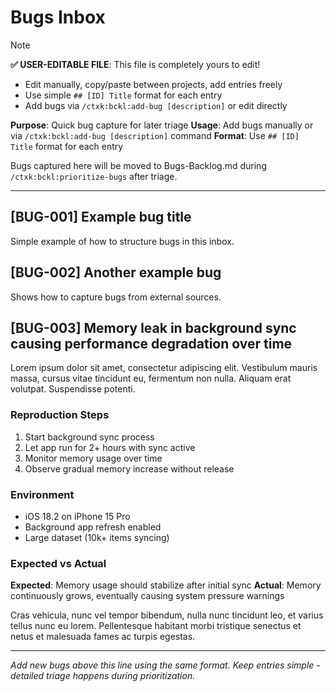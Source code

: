 # Bugs Inbox
<!-- Template Version: 1 | ContextKit: 0.2.5 | Updated: 2025-09-15 -->

> [!NOTE]
> **✅ USER-EDITABLE FILE**: This file is completely yours to edit!
> - Edit manually, copy/paste between projects, add entries freely
> - Use simple `## [ID] Title` format for each entry
> - Add bugs via `/ctxk:bckl:add-bug [description]` or edit directly

**Purpose**: Quick bug capture for later triage
**Usage**: Add bugs manually or via `/ctxk:bckl:add-bug [description]` command
**Format**: Use `## [ID] Title` format for each entry

Bugs captured here will be moved to Bugs-Backlog.md during `/ctxk:bckl:prioritize-bugs` after triage.

---

## [BUG-001] Example bug title
<!-- Added: 2025-09-15 | Source: Me -->

Simple example of how to structure bugs in this inbox.

## [BUG-002] Another example bug
<!-- Added: 2025-09-15 | Source: Customer report -->

Shows how to capture bugs from external sources.

## [BUG-003] Memory leak in background sync causing performance degradation over time
<!-- Added: 2025-09-15 | Source: QA testing team -->

Lorem ipsum dolor sit amet, consectetur adipiscing elit. Vestibulum mauris massa, cursus vitae tincidunt eu, fermentum non nulla. Aliquam erat volutpat. Suspendisse potenti.

### Reproduction Steps
1. Start background sync process
2. Let app run for 2+ hours with sync active
3. Monitor memory usage over time
4. Observe gradual memory increase without release

### Environment
- iOS 18.2 on iPhone 15 Pro
- Background app refresh enabled
- Large dataset (10k+ items syncing)

### Expected vs Actual
**Expected**: Memory usage should stabilize after initial sync
**Actual**: Memory continuously grows, eventually causing system pressure warnings

Cras vehicula, nunc vel tempor bibendum, nulla nunc tincidunt leo, et varius tellus nunc eu lorem. Pellentesque habitant morbi tristique senectus et netus et malesuada fames ac turpis egestas.

---

*Add new bugs above this line using the same format. Keep entries simple - detailed triage happens during prioritization.*
